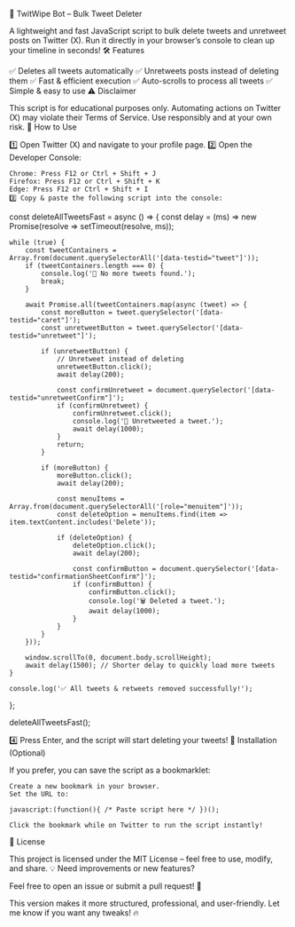 🚀 TwitWipe Bot – Bulk Tweet Deleter

A lightweight and fast JavaScript script to bulk delete tweets and unretweet posts on Twitter (X).
Run it directly in your browser’s console to clean up your timeline in seconds!
🛠 Features

✅ Deletes all tweets automatically
✅ Unretweets posts instead of deleting them
✅ Fast & efficient execution
✅ Auto-scrolls to process all tweets
✅ Simple & easy to use
⚠ Disclaimer

This script is for educational purposes only.
Automating actions on Twitter (X) may violate their Terms of Service.
Use responsibly and at your own risk.
🚀 How to Use

1️⃣ Open Twitter (X) and navigate to your profile page.
2️⃣ Open the Developer Console:

    Chrome: Press F12 or Ctrl + Shift + J
    Firefox: Press F12 or Ctrl + Shift + K
    Edge: Press F12 or Ctrl + Shift + I
    3️⃣ Copy & paste the following script into the console:

   const deleteAllTweetsFast = async () => {
    const delay = (ms) => new Promise(resolve => setTimeout(resolve, ms));

    while (true) {
        const tweetContainers = Array.from(document.querySelectorAll('[data-testid="tweet"]'));
        if (tweetContainers.length === 0) {
            console.log('🚀 No more tweets found.');
            break;
        }

        await Promise.all(tweetContainers.map(async (tweet) => {
            const moreButton = tweet.querySelector('[data-testid="caret"]');
            const unretweetButton = tweet.querySelector('[data-testid="unretweet"]');

            if (unretweetButton) {
                // Unretweet instead of deleting
                unretweetButton.click();
                await delay(200);

                const confirmUnretweet = document.querySelector('[data-testid="unretweetConfirm"]');
                if (confirmUnretweet) {
                    confirmUnretweet.click();
                    console.log('🔄 Unretweeted a tweet.');
                    await delay(1000);
                }
                return;
            }

            if (moreButton) {
                moreButton.click();
                await delay(200);

                const menuItems = Array.from(document.querySelectorAll('[role="menuitem"]'));
                const deleteOption = menuItems.find(item => item.textContent.includes('Delete'));

                if (deleteOption) {
                    deleteOption.click();
                    await delay(200);

                    const confirmButton = document.querySelector('[data-testid="confirmationSheetConfirm"]');
                    if (confirmButton) {
                        confirmButton.click();
                        console.log('🗑️ Deleted a tweet.');
                        await delay(1000);
                    }
                }
            }
        }));

        window.scrollTo(0, document.body.scrollHeight);
        await delay(1500); // Shorter delay to quickly load more tweets
    }

    console.log('✅ All tweets & retweets removed successfully!');
};

deleteAllTweetsFast();


4️⃣ Press Enter, and the script will start deleting your tweets!
🔧 Installation (Optional)

If you prefer, you can save the script as a bookmarklet:

    Create a new bookmark in your browser.
    Set the URL to:

    javascript:(function(){ /* Paste script here */ })();

    Click the bookmark while on Twitter to run the script instantly!

📝 License

This project is licensed under the MIT License – feel free to use, modify, and share.
💡 Need improvements or new features?

Feel free to open an issue or submit a pull request! 🚀

This version makes it more structured, professional, and user-friendly. Let me know if you want any tweaks! 🔥
